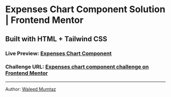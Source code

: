 # Expenses Chart Component Solution | Frontend Mentor

## Built with HTML + Tailwind CSS

### Live Preview: [Expenses Chart Component]()

### Challenge URL: [Expenses chart component challenge on Frontend Mentor](https://www.frontendmentor.io/challenges/expenses-chart-component-e7yJBUdjwt)

---

Author: [Waleed Mumtaz](https://twitter.com/WaleedMumtaaz)
